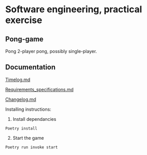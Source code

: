 # Software engineering, practical exercise
## Pong-game
Pong 2-player pong, possibly single-player.

## Documentation

[Timelog.md](https://github.com/IsmailTadji/ot-harjoitustyo/blob/master/Pong/documentation/timelog.md)

[Requirements_specifications.md](https://github.com/IsmailTadji/ot-harjoitustyo/blob/master/Pong/documentation/requirements_specifcations.md)

[Changelog.md](https://github.com/IsmailTadji/ot-harjoitustyo/blob/master/Pong/documentation/changelog.md)

Installing instructions:

1. Install dependancies
```
Poetry install
```

2. Start the game
```
Poetry run invoke start
```


